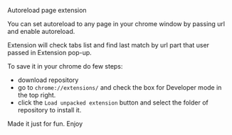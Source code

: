 Autoreload page extension

  You can set autoreload to any page in your chrome window by passing url and enable autoreload. 

  Extension will check tabs list and find last match by url part that user passed in Extension pop-up.

To save it in your chrome do few steps:
  - download repository
  - go to `chrome://extensions/` and check the box for Developer mode in the top right.
  - click the `Load unpacked extension` button and select the folder of repository to install it.

Made it just for fun. Enjoy
